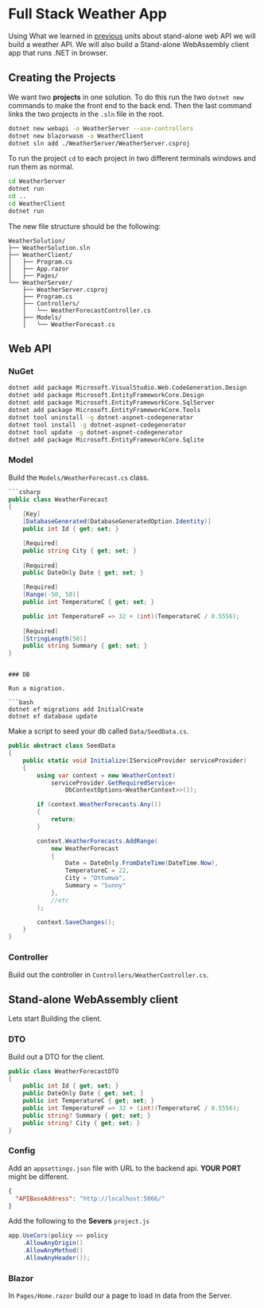 # Full Stack Weather App

Using What we learned in [previous](https://learn.microsoft.com/en-us/aspnet/core/tutorials/first-mongo-app?view=aspnetcore-9.0&tabs=visual-studio) units about stand-alone web API we will build a weather API.
We will also build a Stand-alone WebAssembly client app that runs .NET in browser.

## Creating the Projects

We want two **projects** in one solution. 
To do this run the two `dotnet new` commands to make the front end to the back end. 
Then the last command links the two projects in the `.sln` file in the root. 

```bash
dotnet new webapi -o WeatherServer --use-controllers
dotnet new blazorwasm -o WeatherClient
dotnet sln add ./WeatherServer/WeatherServer.csproj 
```

To run the project `cd` to each project in two different terminals windows and run them as normal. 

```bash
cd WeatherServer
dotnet run 
cd ..
cd WeatherClient
dotnet run
```

The new file structure should be the following: 

```
WeatherSolution/
├── WeatherSolution.sln
├── WeatherClient/
│   ├── Program.cs
│   ├── App.razor
│   ├── Pages/
└── WeatherServer/
    ├── WeatherServer.csproj
    ├── Program.cs
    ├── Controllers/
    │   └── WeatherForecastController.cs
    ├── Models/
    │   └── WeatherForecast.cs
```


## Web API

### NuGet

```bash
dotnet add package Microsoft.VisualStudio.Web.CodeGeneration.Design
dotnet add package Microsoft.EntityFrameworkCore.Design
dotnet add package Microsoft.EntityFrameworkCore.SqlServer
dotnet add package Microsoft.EntityFrameworkCore.Tools
dotnet tool uninstall -g dotnet-aspnet-codegenerator
dotnet tool install -g dotnet-aspnet-codegenerator
dotnet tool update -g dotnet-aspnet-codegenerator
dotnet add package Microsoft.EntityFrameworkCore.Sqlite
```

### Model

Build the `Models/WeatherForecast.cs` class.

```csharp
```csharp
public class WeatherForecast
{
    [Key]
    [DatabaseGenerated(DatabaseGeneratedOption.Identity)]
    public int Id { get; set; }

    [Required]
    public string City { get; set; }
    
    [Required]
    public DateOnly Date { get; set; }

    [Required]
    [Range(-50, 50)]
    public int TemperatureC { get; set; }

    public int TemperatureF => 32 + (int)(TemperatureC / 0.5556);
    
    [Required]
    [StringLength(50)]
    public string Summary { get; set; }
}
```
```

### DB

Run a migration.

```bash
dotnet ef migrations add InitialCreate
dotnet ef database update
```

Make a script to seed your db called `Data/SeedData.cs`. 

```csharp
public abstract class SeedData
{
    public static void Initialize(IServiceProvider serviceProvider)
    {
        using var context = new WeatherContext(
            serviceProvider.GetRequiredService<
                DbContextOptions<WeatherContext>>());

        if (context.WeatherForecasts.Any())
        {
            return;
        }

        context.WeatherForecasts.AddRange(
            new WeatherForecast
            {
                Date = DateOnly.FromDateTime(DateTime.Now),
                TemperatureC = 22,
                City = "Ottumwa",
                Summary = "Sunny"
            },
            //etc
        );

        context.SaveChanges();
    }
}
```

### Controller

Build out the controller in `Controllers/WeatherController.cs`. 

## Stand-alone WebAssembly client

Lets start Building the client. 


### DTO

Build out a DTO for the client. 

```csharp
public class WeatherForecastDTO
{
    public int Id { get; set; }
    public DateOnly Date { get; set; }
    public int TemperatureC { get; set; }
    public int TemperatureF => 32 + (int)(TemperatureC / 0.5556);
    public string? Summary { get; set; }
    public string? City { get; set; }
}
```

### Config

Add an `appsettings.json` file with URL to the backend api. 
**YOUR PORT** might be different. 

```json
{
  "APIBaseAddress": "http://localhost:5066/"
}
```

Add the following to the **Severs** `project.js`

```csharp
app.UseCors(policy => policy
    .AllowAnyOrigin()
    .AllowAnyMethod()
    .AllowAnyHeader());
```


### Blazor

In `Pages/Home.razor` build our a page to load in data from the Server. 